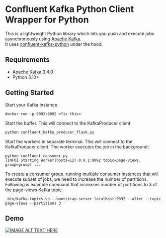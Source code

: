 # Confluent Kafka Python Client Wrapper for Python

This is a lightweight Python library which lets you push and
execute jobs asynchronously using [Apache Kafka](https://kafka.apache.org/). \
It uses
[confluent-kafka-python](https://docs.confluent.io/platform/current/clients/confluent-kafka-python/html/index.html) under the hood.

## Requirements

* [Apache Kafka](https://kafka.apache.org) 3.4.0
* Python 3.10+

## Getting Started

Start your Kafka instance. 

```shell
docker run -p 9092:9092 <fix this>
```


Start the buffer. This will connect to the KafkaProducer client:

```shell
python confluent_kafka_producer_flask.py
```

Start the workers in separate terminal. This will connect to the KafkaProducer client. The worker executes the job in the background:

```shell
python confluent_consumer.py
[INFO] Starting Worker(hosts=127.0.0.1:9092 topic=page-views, group=group) ...
```

To create a consumer group, running multiple consumer instances that will execute subset of jobs, we need to increase the number of partitions. Following is example command that increases number of partitions to 3 of the page-views Kafka topic.

```shell
 bin/kafka-topics.sh --bootstrap-server localhost:9092 --alter --topic page-views --partitions 3
 ```
 
 ## Demo
 

[![IMAGE ALT TEXT HERE](https://img.youtube.com/vi/gzsFujHQkUU/0.jpg)](https://youtu.be/gzsFujHQkUU)


```
